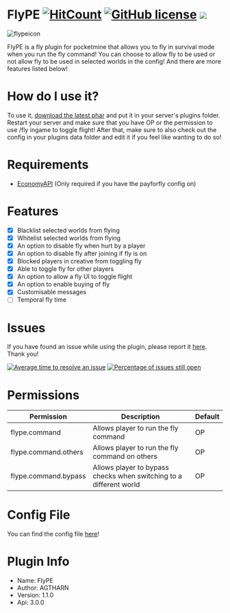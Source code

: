 # FlyPE [![HitCount](http://hits.dwyl.com/AGTHARN/FlyPE/master.svg)](http://hits.dwyl.com/AGTHARN/FlyPE/master) [![GitHub license](https://img.shields.io/github/license/AGTHARN/FlyPE)](https://github.com/AGTHARN/FlyPE/blob/master/LICENSE) [![](https://poggit.pmmp.io/shield.state/FlyPE)](https://poggit.pmmp.io/p/FlyPE)
![flypeicon](https://user-images.githubusercontent.com/63234276/82717419-895d2380-9cce-11ea-9d7e-0981d91c75fa.jpg)

FlyPE is a fly plugin for pocketmine that allows you to fly in survival mode when you run the fly command! You can choose to allow fly to be used or not allow fly to be used in selected worlds in the config! And there are more features listed below!

# How do I use it?
To use it, [download the latest phar](https://poggit.pmmp.io/ci/AGTHARN/FlyPE/FlyPE) and put it in your server's plugins folder. Restart your server and make sure that you have OP or the permission to use /fly ingame to toggle flight! After that, make sure to also check out the config in your plugins data folder and edit it if you feel like wanting to do so!

# Requirements
+ [EconomyAPI](https://poggit.pmmp.io/p/EconomyAPI/5.7.2)
(Only required if you have the payforfly config on)

# Features
- [x] Blacklist selected worlds from flying
- [x] Whitelist selected worlds from flying
- [x] An option to disable fly when hurt by a player
- [x] An option to disable fly after joining if fly is on
- [x] Blocked players in creative from toggling fly
- [x] Able to toggle fly for other players
- [x] An option to allow a fly UI to toggle flight
- [x] An option to enable buying of fly
- [x] Customisable messages
- [ ] Temporal fly time

# Issues
If you have found an issue while using the plugin, please report it [here](https://github.com/AGTHARN/FlyPE/issues). Thank you!

[![Average time to resolve an issue](http://isitmaintained.com/badge/resolution/AGTHARN/FlyPE.svg)](http://isitmaintained.com/project/AGTHARN/FlyPE "Average time to resolve an issue") [![Percentage of issues still open](http://isitmaintained.com/badge/open/AGTHARN/FlyPE.svg)](http://isitmaintained.com/project/AGTHARN/FlyPE "Percentage of issues still open")

# Permissions

Permission           | Description                                                        | Default |
-------------------- | ------------------------------------------------------------------ | ------- |
flype.command        | Allows player to run the fly command                               | OP      |
flype.command.others | Allows player to run the fly command on others                     | OP      |
flype.command.bypass | Allows player to bypass checks when switching to a different world | OP      |

# Config File
You can find the config file [here](https://github.com/AGTHARN/FlyPE/blob/master/resources/config.yml)!

# Plugin Info
+ Name: FlyPE
+ Author: AGTHARN
+ Version: 1.1.0
+ Api: 3.0.0
